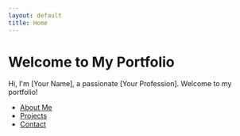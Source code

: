 ```yaml
---
layout: default
title: Home
---
```


# Welcome to My Portfolio
Hi, I'm [Your Name], a passionate [Your Profession]. Welcome to my portfolio!

- [About Me](about.md)
- [Projects](projects.md)
- [Contact](contact.md)

